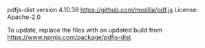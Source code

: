 ﻿pdfjs-dist version 4.10.38
https://github.com/mozilla/pdf.js
License: Apache-2.0

To update, replace the files with an updated build from https://www.npmjs.com/package/pdfjs-dist
